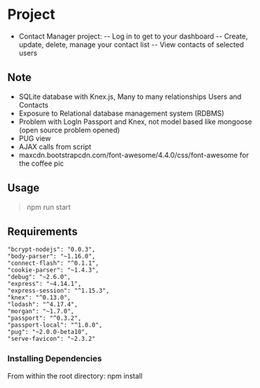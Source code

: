 # Project

  - Contact Manager project:
  -- Log in to get to your dashboard
  -- Create, update, delete, manage your contact list
  -- View contacts of selected users


## Note
  - SQLite database with Knex.js, Many to many relationships Users and Contacts
  - Exposure to Relational database management system (RDBMS)
  - Problem with LogIn Passport and Knex, not model based like mongoose (open source problem opened)
  - PUG view
  - AJAX calls from script
  - maxcdn.bootstrapcdn.com/font-awesome/4.4.0/css/font-awesome for the coffee pic

## Usage

> npm run start

## Requirements

    "bcrypt-nodejs": "0.0.3",
    "body-parser": "~1.16.0",
    "connect-flash": "^0.1.1",
    "cookie-parser": "~1.4.3",
    "debug": "~2.6.0",
    "express": "~4.14.1",
    "express-session": "^1.15.3",
    "knex": "^0.13.0",
    "lodash": "^4.17.4",
    "morgan": "~1.7.0",
    "passport": "^0.3.2",
    "passport-local": "^1.0.0",
    "pug": "~2.0.0-beta10",
    "serve-favicon": "~2.3.2"

### Installing Dependencies

From within the root directory:
npm install



